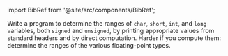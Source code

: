 import BibRef from '@site/src/components/BibRef';

Write a program to determine the ranges of `char`, `short`, `int`,
and `long` variables, both `signed` and `unsigned`, by printing appropriate
values from standard headers and by direct computation. Harder if you compute
them: determine the ranges of the various floating-point types. <BibRef id='KR1988' pages='pp. 36-37'></BibRef>